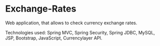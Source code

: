 # Exchange-Rates
Web application, that allows to check currency exchange rates.

Technologies used: Spring MVC, Spring Security, Spring JDBC, MySQL, JSP, Bootstrap, JavaScript, Currencylayer API. 
